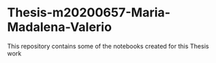 # Thesis-m20200657-Maria-Madalena-Valerio
This repository contains some of the notebooks created for this Thesis work
